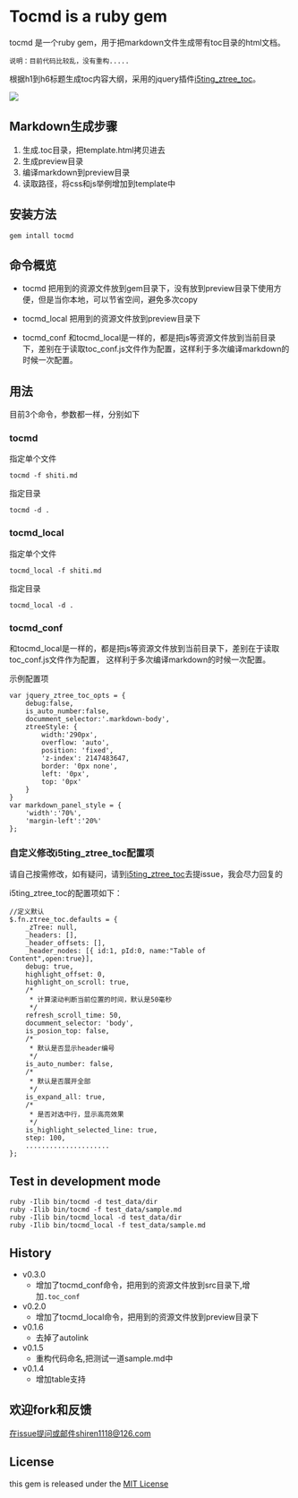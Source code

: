 # Tocmd is a ruby gem

tocmd 是一个ruby gem，用于把markdown文件生成带有toc目录的html文档。

`说明：目前代码比较乱，没有重构.....`

根据h1到h6标题生成toc内容大纲，采用的jquery插件[i5ting_ztree_toc](https://github.com/i5ting/i5ting_ztree_toc)。

![](https://github.com/i5ting/i5ting_ztree_toc/raw/master/demo/3.png)

## Markdown生成步骤

1. 生成.toc目录，把template.html拷贝进去
1. 生成preview目录
1. 编译markdown到preview目录
1. 读取路径，将css和js举例增加到template中

## 安装方法

	gem intall tocmd
	
## 命令概览

- tocmd 
		把用到的资源文件放到gem目录下，没有放到preview目录下使用方便，但是当你本地，可以节省空间，避免多次copy
- tocmd_local
		把用到的资源文件放到preview目录下
	
- tocmd_conf
		和tocmd_local是一样的，都是把js等资源文件放到当前目录下，差别在于读取toc_conf.js文件作为配置，这样利于多次编译markdown的时候一次配置。

## 用法

目前3个命令，参数都一样，分别如下

### tocmd

指定单个文件

	tocmd -f shiti.md
	
指定目录

	tocmd -d .
	
### tocmd_local
	

指定单个文件

	tocmd_local -f shiti.md
	
指定目录

	tocmd_local -d .
	
### tocmd_conf

和tocmd_local是一样的，都是把js等资源文件放到当前目录下，差别在于读取toc_conf.js文件作为配置，
这样利于多次编译markdown的时候一次配置。

示例配置项

	var jquery_ztree_toc_opts = {
		debug:false,
		is_auto_number:false,
		documment_selector:'.markdown-body',
		ztreeStyle: {
			width:'290px',
			overflow: 'auto',
			position: 'fixed',
			'z-index': 2147483647,
			border: '0px none',
			left: '0px',
			top: '0px'
		}
	}
	var markdown_panel_style = {
		'width':'70%',
		'margin-left':'20%'
	};


	
### 自定义修改i5ting_ztree_toc配置项

请自己按需修改，如有疑问，请到[i5ting_ztree_toc](https://github.com/i5ting/i5ting_ztree_toc)去提issue，我会尽力回复的

i5ting_ztree_toc的配置项如下：

```
//定义默认
$.fn.ztree_toc.defaults = {
	_zTree: null,
	_headers: [],
	_header_offsets: [],
	_header_nodes: [{ id:1, pId:0, name:"Table of Content",open:true}],
	debug: true,
	highlight_offset: 0,
	highlight_on_scroll: true,
	/*
	 * 计算滚动判断当前位置的时间，默认是50毫秒
	 */
	refresh_scroll_time: 50,
	documment_selector: 'body',
	is_posion_top: false,
	/*
	 * 默认是否显示header编号
	 */
	is_auto_number: false,
	/*
	 * 默认是否展开全部
	 */	
	is_expand_all: true,
	/*
	 * 是否对选中行，显示高亮效果
	 */	
	is_highlight_selected_line: true,
	step: 100,
	.....................
};
```

## Test  in development mode

	ruby -Ilib bin/tocmd -d test_data/dir
	ruby -Ilib bin/tocmd -f test_data/sample.md
	ruby -Ilib bin/tocmd_local -d test_data/dir
	ruby -Ilib bin/tocmd_local -f test_data/sample.md
	
## History

- v0.3.0
	- 增加了tocmd_conf命令，把用到的资源文件放到src目录下,增加`.toc_conf`
- v0.2.0
	- 增加了tocmd_local命令，把用到的资源文件放到preview目录下
- v0.1.6
	- 去掉了autolink
- v0.1.5
	- 重构代码命名,把测试一道sample.md中
- v0.1.4
	- 增加table支持

## 欢迎fork和反馈

在issue提问或邮件shiren1118@126.com

## License

this gem is released under the [MIT License](http://www.opensource.org/licenses/MIT)